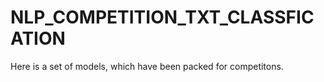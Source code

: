 # NLP_COMPETITION_TXT_CLASSFICATION

Here is a set of models, which have been packed for competitons.
